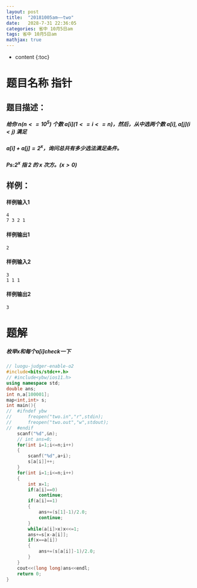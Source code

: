 ```yaml
---
layout: post
title:  "20181005am——two"
date:   2028-7-31 22:36:05
categories: 省中 10月5日am
tags: 省中 10月5日am
mathjax: true
---
```


* content
{:toc}











# **题目名称 指针**

## 题目描述：

##### 给你 $n(n<=10^5)$ 个数 $a[i] (1<=i<=n)$，然后，从中选两个数 $a[i] ,a[j] (i < j)$ 满足

##### $a[i]+a[j] = 2^x$，询问总共有多少选法满足条件。

##### Ps:$2^x$ 指 2 的 x 次方。$(x>0)$

## 样例：

#### 样例输入1

```in
4
7 3 2 1
```

#### 样例输出1

```in
2
```

#### 样例输入2

```out
3
1 1 1
```

#### 样例输出2

```out
3
```

# **题解**

##### 枚举x和每个$a[i]$check一下

```cpp
// luogu-judger-enable-o2
#include<bits/stdc++.h>
// #include<ybw/ios11.h>
using namespace std;
double ans;
int n,a[100001];
map<int,int> s;
int main(){
// 	#ifndef ybw
// 		freopen("two.in","r",stdin);
// 		freopen("two.out","w",stdout);
// 	#endif
    scanf("%d",&n);
    // int ans=0;
    for(int i=1;i<=n;i++)
    {
        scanf("%d",a+i);
        s[a[i]]++;
    }
    for(int i=1;i<=n;i++)
    {
        int x=1;
        if(a[i]==0)
            continue;
        if(a[i]==1)
        {
            ans+=(s[1]-1)/2.0;
            continue;
        }
        while(a[i]>x)x<<=1;
        ans+=s[x-a[i]];
        if(x==a[i])
        {
            ans+=(s[a[i]]-1)/2.0;
        }
    }
    cout<<(long long)ans<<endl;
    return 0;
}


```

